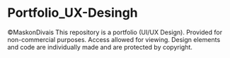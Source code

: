 # Portfolio_UX-Desingh
©MaskonDivais This repository is a portfolio (UI/UX Design). Provided for non-commercial purposes. Access allowed for viewing. Design elements and code are individually made and are protected by copyright.
